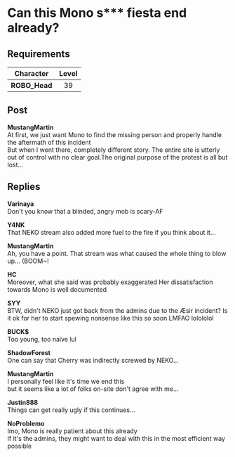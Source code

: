 # Can this Mono s\*\*\* fiesta end already?
## Requirements
|  Character  |Level|
|-------------|:---:|
|**ROBO_Head**| 39  |

## Post
**MustangMartin**<br>
At first, we just want Mono to find the missing person and properly handle the aftermath of this incident<br>
But when I went there, completely different story. The entire site is utterly out of control with no clear goal.The original purpose of the protest is all but lost...
## Replies
**Varinaya**<br>
Don't you know that a blinded, angry mob is scary-AF

**Y4NK**<br>
That NEKO stream also added more fuel to the fire if you think about it…

**MustangMartin**<br>
Ah, you have a point. That stream was what caused the whole thing to blow up… (BOOM~!

**HC**<br>
Moreover, what she said was probably exaggerated Her dissatisfaction towards Mono is well documented

**SYY**<br>
BTW, didn't NEKO just got back from the admins due to the Æsir incident? Is it ok for her to start spewing nonsense like this so soon LMFAO lolololol

**BUCK$**<br>
Too young, too naïve lul

**ShadowForest**<br>
One can say that Cherry was indirectly screwed by NEKO…

**MustangMartin**<br>
I personally feel like it's time we end this<br>
but it seems like a lot of folks on-site don't agree with me…

**Justin888**<br>
Things can get really ugly if this continues…

**NoProblemo**<br>
Imo, Mono is really patient about this already <br>
If it's the admins, they might want to deal with this in the most efficient way possible

